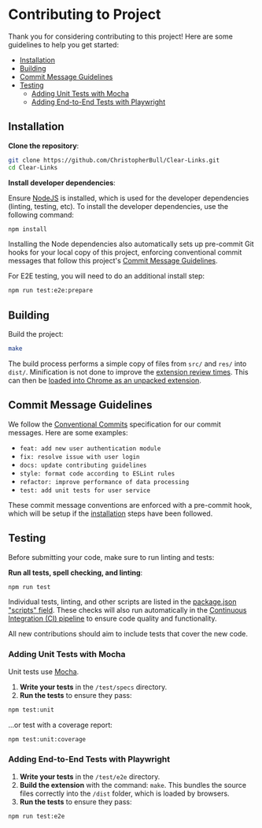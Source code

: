 # Contributing to Project

Thank you for considering contributing to this project! Here are some guidelines to help you get started:

- [Installation](#installation)
- [Building](#building)
- [Commit Message Guidelines](#commit-message-guidelines)
- [Testing](#testing)
  - [Adding Unit Tests with Mocha](#adding-unit-tests-with-mocha)
  - [Adding End-to-End Tests with Playwright](#adding-end-to-end-tests-with-playwright)

## Installation

**Clone the repository**:

```sh
git clone https://github.com/ChristopherBull/Clear-Links.git
cd Clear-Links
```

**Install developer dependencies**:

Ensure [NodeJS](https://nodejs.org/) is installed, which is used for the developer dependencies (linting, testing, etc). To install the developer dependencies, use the following command:

```sh
npm install
```

Installing the Node dependencies also automatically sets up pre-commit Git hooks for your local copy of this project, enforcing conventional commit messages that follow this project's [Commit Message Guidelines](#commit-message-guidelines).

For E2E testing, you will need to do an additional install step:

```sh
npm run test:e2e:prepare
```

## Building

Build the project:

```sh
make
```

The build process performs a simple copy of files from `src/` and `res/` into `dist/`. Minification is not done to improve the [extension review times](https://developer.chrome.com/docs/webstore/review-process/#review-time-factors). This can then be [loaded into Chrome as an unpacked extension](https://developer.chrome.com/docs/extensions/get-started/tutorial/hello-world#load-unpacked).



## Commit Message Guidelines

We follow the [Conventional Commits](https://www.conventionalcommits.org/en/v1.0.0/) specification for our commit messages. Here are some examples:

- `feat: add new user authentication module`
- `fix: resolve issue with user login`
- `docs: update contributing guidelines`
- `style: format code according to ESLint rules`
- `refactor: improve performance of data processing`
- `test: add unit tests for user service`

These commit message conventions are enforced with a pre-commit hook, which will be setup if the [installation](#installation) steps have been followed.

## Testing

Before submitting your code, make sure to run linting and tests:

**Run all tests, spell checking, and linting**:

```sh
npm run test
```

Individual tests, linting, and other scripts are listed in the [package.json "scripts" field](./package.json). These checks will also run automatically in the [Continuous Integration (CI) pipeline](https://github.com/ChristopherBull/Clear-Links/actions) to ensure code quality and functionality.

All new contributions should aim to include tests that cover the new code.

### Adding Unit Tests with Mocha

Unit tests use [Mocha](https://mochajs.org/).

1. **Write your tests** in the `/test/specs` directory.
2. **Run the tests** to ensure they pass:

```sh
npm test:unit
```

...or test with a coverage report:

```sh
npm test:unit:coverage
```

### Adding End-to-End Tests with Playwright

1. **Write your tests** in the `/test/e2e` directory.
2. **Build the extension** with the command: `make`. This bundles the source files correctly into the `/dist` folder, which is loaded by browsers.
3. **Run the tests** to ensure they pass:

```sh
npm run test:e2e
```
